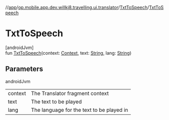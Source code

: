 //[app](../../../index.md)/[op.mobile.app.dev.willkj8.travelling.ui.translator](../index.md)/[TxtToSpeech](index.md)/[TxtToSpeech](-txt-to-speech.md)

# TxtToSpeech

[androidJvm]\
fun [TxtToSpeech](-txt-to-speech.md)(context: [Context](https://developer.android.com/reference/kotlin/android/content/Context.html), text: [String](https://kotlinlang.org/api/latest/jvm/stdlib/kotlin/-string/index.html), lang: [String](https://kotlinlang.org/api/latest/jvm/stdlib/kotlin/-string/index.html))

## Parameters

androidJvm

| | |
|---|---|
| context | The Translator fragment context |
| text | The text to be played |
| lang | The language for the text to be played in |
